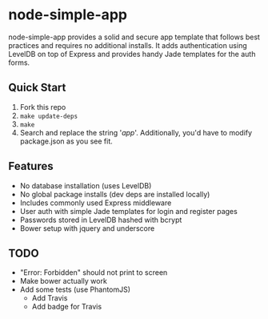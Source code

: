 # node-simple-app

node-simple-app provides a solid and secure app template that follows best practices and
requires no additional installs. It adds authentication using LevelDB on top of
Express and provides handy Jade templates for the auth forms.

## Quick Start

1. Fork this repo
1. `make update-deps`
1. `make`
1. Search and replace the string '_app_'. Additionally, you'd have to modify package.json as you see fit.

## Features

* No database installation (uses LevelDB)
* No global package installs (dev deps are installed locally)
* Includes commonly used Express middleware
* User auth with simple Jade templates for login and register pages
* Passwords stored in LevelDB hashed with bcrypt
* Bower setup with jquery and underscore

## TODO

* "Error: Forbidden" should not print to screen
* Make bower actually work
* Add some tests (use PhantomJS)
  * Add Travis
  * Add badge for Travis

